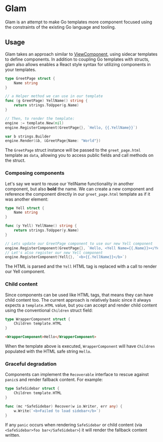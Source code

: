 # Glam

Glam is an attempt to make Go templates more component focused using the constraints of the existing Go language and tooling.

## Usage

Glam takes an approach similar to [ViewComponent](https://viewcomponent.org/), using sidecar templates to define components. In addition to coupling Go templates with structs, glam also allows enables a React style syntax for utilizing components in your templates.

```go
type GreetPage struct {
	Name string
}

// a Helper method we can use in our template
func (g GreetPage) YellName() string {
	return strings.ToUpper(g.Name)
}

// Then, to render the template:
engine := template.New(nil)
engine.RegisterComponent(GreetPage{}, `Hello, {{.YellName}}`)

var b strings.Builder
engine.Render(&b, &GreetPage{Name: "World"})
```

The `GreetPage` struct instance will be passed to the `greet_page.html` template as `data`, allowing you to access public fields and call methods on the struct.

### Composing components

Let's say we want to reuse our YellName functionality in another component, but also **bold** the name. We can create a new component and reference the component directly in our `greet_page.html` template as if it was another element:

```go
type Yell struct {
	Name string
}

func (y Yell) YellName() string {
	return strings.ToUpper(y.Name)
}

// Lets update our GreetPage component to use our new Yell component
engine.RegisterComponent(GreetPage{}, `Hello, <Yell Name={{.Name}}></Yell>`)
// Let's also register our new Yell component
engine.RegisterComponent(Yell{}, `<b>{{.YellName}}</b>`)
```

The HTML is parsed and the `Yell` HTML tag is replaced with a call to render our Yell component.

### Child content

Since components can be used like HTML tags, that means they can have child content too. The current approach is relatively basic since it always expects a `template.HTML` value, but you can accept and render child content using the conventional `Children` struct field:

```go
type WrapperComponent struct {
	Children template.HTML
}
```

```html
<WrapperComponent>Hello</WrapperComponent>
```

When the template above is executed, `WrapperComponent` will have `Children` populated with the HTML safe string `Hello`.

### Graceful degradation

Components can implement the `Recoverable` interface to rescue against `panic`s and render fallback content. For example:

```go
type SafeSidebar struct {
	Children template.HTML
}

func (mc *SafeSidebar) Recover(w io.Writer, err any) {
	w.Write(`<b>Failed to load sidebar</b>`)
}
```

If any `panic` occurs when rendering `SafeSidebar` or child content (via `<SafeSidebar>foo bar</SafeSidebar>`) it will render the fallback content written.
